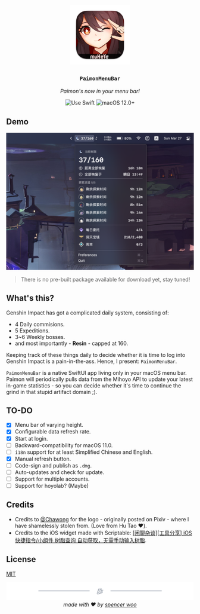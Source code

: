 <div align="center">
  <img src="Assets/logo.png" alt="logo" width="160" height="160" />
  <h3><code>PaimonMenuBar</code></h3>
  <p><em>Paimon's now in your menu bar!</em></p>

  <img src="https://img.shields.io/badge/uses-SwiftUI-f05138?labelColor=282c34&logo=swift" alt="Use Swift" />
  <img src="https://img.shields.io/badge/macOS-12.0+-f05138?labelColor=282c34&logo=apple" alt="macOS 12.0+" />
  <!-- <img src="https://img.shields.io/github/v/release/spencerwooo/PaimonMenuBar?labelColor=282c34&logo=GitHub" alt="GitHub Release" /> -->
</div>

## Demo

![Screenshot](Assets/screenshot.png)

> There is no pre-built package available for download yet, stay tuned!

## What's this?

Genshin Impact has got a complicated daily system, consisting of:

* 4 Daily commisions.
* 5 Expeditions.
* 3~6 Weekly bosses.
* and most importantly - **Resin** - capped at 160.

Keeping track of these things daily to decide whether it is time to log into Genshin Impact is a pain-in-the-ass. Hence, I present: `PaimonMenuBar`.

`PaimonMenuBar` is a native SwiftUI app living only in your macOS menu bar. Paimon will periodically pulls data from the Mihoyo API to update your latest in-game statistics - so you can decide whether it's time to continue the grind in that stupid artifact domain ;).

## TO-DO

* [x] Menu bar of varying height.
* [x] Configurable data refresh rate.
* [x] Start at login.
* [ ] Backward-compatibility for macOS 11.0.
* [ ] `i18n` support for at least Simplified Chinese and English.
* [x] Manual refresh button.
* [ ] Code-sign and publish as `.dmg`.
* [ ] Auto-updates and check for update.
* [ ] Support for multiple accounts.
* [ ] Support for hoyolab? (Maybe)

## Credits

* Credits to [@Chawong](https://www.pixiv.net/en/artworks/92415888) for the logo - originally posted on Pixiv - where I have shamelessly stolen from. (Love from Hu Tao :heart:).
* Credits to the iOS widget made with Scriptable: [[闲聊杂谈][工具分享] iOS 快捷指令/小组件 树脂查询 自动获取，无需手动输入树脂](https://bbs.nga.cn/read.php?tid=29801567).

## License

[MIT](LICENSE)

<div align="center">
  <img src="Assets/footer.png" />
  <em>made with ❤️ by <a href="https://spencerwoo.com">spencer woo</a></em>
</div>
